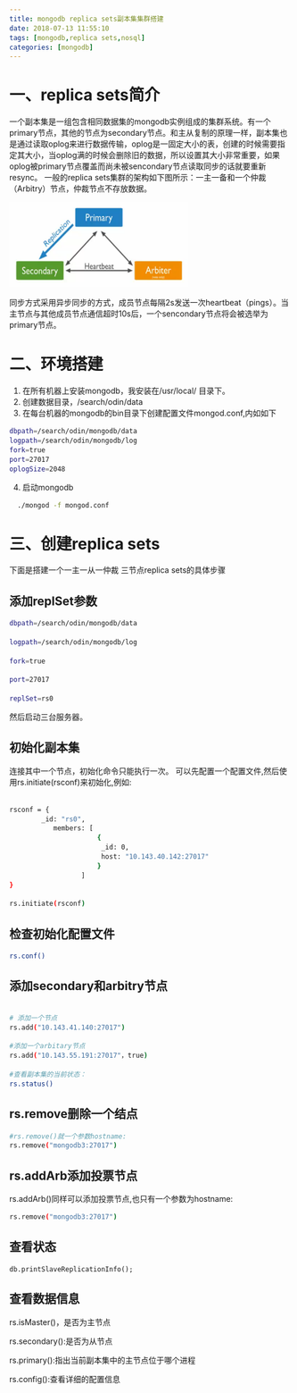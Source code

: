 ```yaml
---
title: mongodb replica sets副本集集群搭建
date: 2018-07-13 11:55:10
tags: [mongodb,replica sets,nosql]
categories: [mongodb]
---
```


# 一、replica sets简介
一个副本集是一组包含相同数据集的mongodb实例组成的集群系统。有一个primary节点，其他的节点为secondary节点。和主从复制的原理一样，副本集也是通过读取oplog来进行数据传输，oplog是一固定大小的表，创建的时候需要指定其大小，当oplog满的时候会删除旧的数据，所以设置其大小非常重要，如果oplog被primary节点覆盖而尚未被sencondary节点读取同步的话就要重新resync。
一般的replica sets集群的架构如下图所示：一主一备和一个仲裁（Arbitry）节点，仲裁节点不存放数据。

![replica sets](https://raw.githubusercontent.com/zhuhj083/storehouse/master/pictures/hexo/mongo.PNG "replica sets")

同步方式采用异步同步的方式，成员节点每隔2s发送一次heartbeat（pings）。当主节点与其他成员节点通信超时10s后，一个sencondary节点将会被选举为primary节点。

# 二、环境搭建
1. 在所有机器上安装mongodb，我安装在/usr/local/ 目录下。
2. 创建数据目录，/search/odin/data
3. 在每台机器的mongodb的bin目录下创建配置文件mongod.conf,内如如下

  ```bash
  dbpath=/search/odin/mongodb/data
  logpath=/search/odin/mongodb/log
  fork=true
  port=27017
  oplogSize=2048
  ```

4. 启动mongodb

  ```bash
    ./mongod -f mongod.conf
  ```

# 三、创建replica sets
下面是搭建一个一主一从一仲裁 三节点replica sets的具体步骤

## 添加replSet参数
```bash
dbpath=/search/odin/mongodb/data

logpath=/search/odin/mongodb/log

fork=true

port=27017

replSet=rs0
```

然后启动三台服务器。

## 初始化副本集
连接其中一个节点，初始化命令只能执行一次。
可以先配置一个配置文件,然后使用rs.initiate(rsconf)来初始化,例如:
```bash

rsconf = {
        _id: "rs0",
           members: [
                      {
                       _id: 0,
                       host: "10.143.40.142:27017"
                      }
                  ]
}

rs.initiate(rsconf)

```

## 检查初始化配置文件
```bash
rs.conf()
```

## 添加secondary和arbitry节点
```bash

# 添加一个节点
rs.add("10.143.41.140:27017")

#添加一个arbitary节点
rs.add("10.143.55.191:27017"，true)

#查看副本集的当前状态：
rs.status()

```

## rs.remove删除一个结点
```bash
#rs.remove()就一个参数hostname:
rs.remove("mongodb3:27017")
```
## rs.addArb添加投票节点
rs.addArb()同样可以添加投票节点,也只有一个参数为hostname:
```bash
rs.remove("mongodb3:27017")
```


## 查看状态
```
db.printSlaveReplicationInfo();
```

## 查看数据信息

rs.isMaster()，是否为主节点

rs.secondary():是否为从节点

rs.primary():指出当前副本集中的主节点位于哪个进程

 rs.config():查看详细的配置信息
